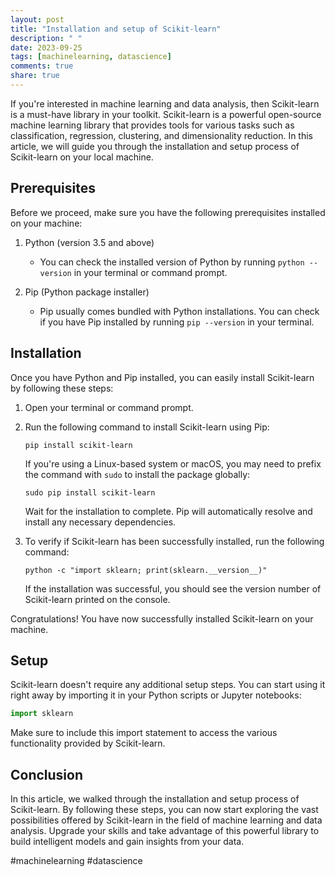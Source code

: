 ```yaml
---
layout: post
title: "Installation and setup of Scikit-learn"
description: " "
date: 2023-09-25
tags: [machinelearning, datascience]
comments: true
share: true
---
```


If you're interested in machine learning and data analysis, then Scikit-learn is a must-have library in your toolkit. Scikit-learn is a powerful open-source machine learning library that provides tools for various tasks such as classification, regression, clustering, and dimensionality reduction. In this article, we will guide you through the installation and setup process of Scikit-learn on your local machine.

## Prerequisites
Before we proceed, make sure you have the following prerequisites installed on your machine:

1. Python (version 3.5 and above)
   - You can check the installed version of Python by running `python --version` in your terminal or command prompt.

2. Pip (Python package installer)
   - Pip usually comes bundled with Python installations. You can check if you have Pip installed by running `pip --version` in your terminal.

## Installation
Once you have Python and Pip installed, you can easily install Scikit-learn by following these steps:

1. Open your terminal or command prompt.
2. Run the following command to install Scikit-learn using Pip:

   ```shell
   pip install scikit-learn
   ```

   If you're using a Linux-based system or macOS, you may need to prefix the command with `sudo` to install the package globally:

   ```shell
   sudo pip install scikit-learn
   ```

   Wait for the installation to complete. Pip will automatically resolve and install any necessary dependencies.

3. To verify if Scikit-learn has been successfully installed, run the following command:

   ```shell
   python -c "import sklearn; print(sklearn.__version__)"
   ```

   If the installation was successful, you should see the version number of Scikit-learn printed on the console.

Congratulations! You have now successfully installed Scikit-learn on your machine.

## Setup
Scikit-learn doesn't require any additional setup steps. You can start using it right away by importing it in your Python scripts or Jupyter notebooks:

```python
import sklearn
```

Make sure to include this import statement to access the various functionality provided by Scikit-learn.

## Conclusion
In this article, we walked through the installation and setup process of Scikit-learn. By following these steps, you can now start exploring the vast possibilities offered by Scikit-learn in the field of machine learning and data analysis. Upgrade your skills and take advantage of this powerful library to build intelligent models and gain insights from your data.

#machinelearning #datascience